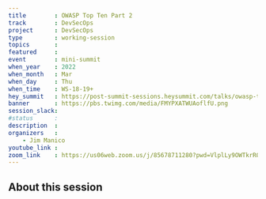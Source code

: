 ```yaml
---
title        : OWASP Top Ten Part 2
track        : DevSecOps
project      : DevSecOps
type         : working-session
topics       :
featured     :
event        : mini-summit
when_year    : 2022
when_month   : Mar
when_day     : Thu
when_time    : WS-18-19+
hey_summit   : https://post-summit-sessions.heysummit.com/talks/owasp-top-ten-part-2/
banner       : https://pbs.twimg.com/media/FMYPXATWUAoflfU.png
session_slack:
#status      : 
description  :
organizers   :
    - Jim Manico       
youtube_link : 
zoom_link    : https://us06web.zoom.us/j/85678711280?pwd=VlplLy9OWTkrR0Q1eG9wOXVxenU5UT09
---
```


## About this session
